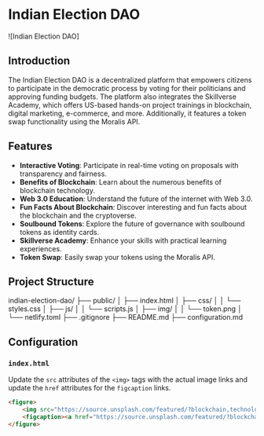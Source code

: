 # Indian Election DAO

![Indian Election DAO]

## Introduction

The Indian Election DAO is a decentralized platform that empowers citizens to participate in the democratic process by voting for their politicians and approving funding budgets. The platform also integrates the Skillverse Academy, which offers US-based hands-on project trainings in blockchain, digital marketing, e-commerce, and more. Additionally, it features a token swap functionality using the Moralis API.

## Features

- **Interactive Voting**: Participate in real-time voting on proposals with transparency and fairness.
- **Benefits of Blockchain**: Learn about the numerous benefits of blockchain technology.
- **Web 3.0 Education**: Understand the future of the internet with Web 3.0.
- **Fun Facts About Blockchain**: Discover interesting and fun facts about the blockchain and the cryptoverse.
- **Soulbound Tokens**: Explore the future of governance with soulbound tokens as identity cards.
- **Skillverse Academy**: Enhance your skills with practical learning experiences.
- **Token Swap**: Easily swap your tokens using the Moralis API.

## Project Structure

indian-election-dao/
├── public/
│ ├── index.html
│ ├── css/
│ │ └── styles.css
│ ├── js/
│ │ └── scripts.js
│ ├── img/
│ │ └── token.png
│ └── netlify.toml
├── .gitignore
├── README.md
├── configuration.md

## Configuration

### `index.html`

Update the `src` attributes of the `<img>` tags with the actual image links and update the `href` attributes for the `figcaption` links.

```html
<figure>
    <img src="https://source.unsplash.com/featured/?blockchain,technology" alt="DAO Governance">
    <figcaption><a href="https://source.unsplash.com/featured/?blockchain,technology" target="_blank">Learn More</a></figcaption>
</figure>
